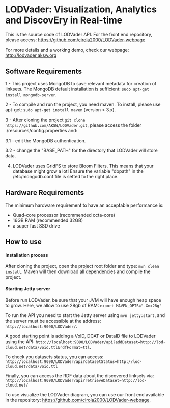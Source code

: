 LODVader: Visualization, Analytics and DiscovEry in Real-time
==============================================================

This is the source code of LODVader API. For the front end repository, please access: https://github.com/cirola2000/LODVader-webpage

For more details and a working demo, check our webpage: http://lodvader.aksw.org

## Software Requirements
1 - This project uses MongoDB to save relevant metadata for creation of linksets. The MongoDB default installation is sufficient: `sudo apt-get install mongodb-server`.

2 - To compile and run the project, you need maven. To install, please use apt-get: `sudo apt-get install maven` (version > 3.x).

3 - After cloning the project `git clone https://github.com/AKSW/LODVader.git`, please access the folder ./resources/config.properties and:

3.1 - edit the MongoDB authentication.

3.2 - change the "BASE_PATH" for the directory that LODVader will store data. 

4. LODVader uses GridFS to store Bloom Filters. This means that your database might grow a lot! Ensure the variable "dbpath" in the /etc/mongodb.conf file is setted to the right place.

## Hardware Requirements
The minimum hardware requirement to have an acceptable performance is:
- Quad-core processor (recommended octa-core)
- 16GB RAM (recommended 32GB)
- a super fast SSD drive

## How to use

#### Installation process

After cloning the project, open the project root folder and type: `mvn clean install`. Maven will then download all dependencies and compile the project.


#### Starting Jetty server

Before run LODVader, be sure that your JVM will have enough heap space to grow.  Here, we allow to use 28gb of RAM: `export MAVEN_OPTS="-Xmx28g"`

To run the API you need to start the Jetty server using `mvn jetty:start`, and the server must be accessible at the address:  `http://localhost:9090/LODVader/`.

 A good starting point is adding a VoID, DCAT or DataID file to LODVader using the API:
`http://localhost:9090/LODVader/api?addDataset=http://lod-cloud.net/data/void.ttl&rdfFormat=ttl`.

To check you datasets status, you can access: 
`http://localhost:9090/LODVader/api?datasetStatus=http://lod-cloud.net/data/void.ttl`

Finally, you can access the RDF data about the discovered linksets via:
`http://localhost:9090/LODVader/api?retrieveDataset=http://lod-cloud.net/`

To use visualize the LODVader diagram, you can use our front end available in the repository: https://github.com/cirola2000/LODVader-webpage.
